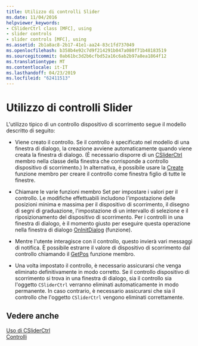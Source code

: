 ```yaml
---
title: Utilizzo di controlli Slider
ms.date: 11/04/2016
helpviewer_keywords:
- CSliderCtrl class [MFC], using
- slider controls
- slider controls [MFC], using
ms.assetid: 2b1a8ac8-2b17-41e1-aa24-83c1fd737049
ms.openlocfilehash: b358b4e92c7d9f214291b047a080f71b48183519
ms.sourcegitcommit: 0ab61bc3d2b6cfbd52a16c6ab2b97a8ea1864f12
ms.translationtype: MT
ms.contentlocale: it-IT
ms.lasthandoff: 04/23/2019
ms.locfileid: "62411513"
---
```

# <a name="using-slider-controls"></a>Utilizzo di controlli Slider

L'utilizzo tipico di un controllo dispositivo di scorrimento segue il modello descritto di seguito:

- Viene creato il controllo. Se il controllo è specificato nel modello di una finestra di dialogo, la creazione avviene automaticamente quando viene creata la finestra di dialogo. (È necessario disporre di un [CSliderCtrl](../mfc/reference/csliderctrl-class.md) membro nella classe della finestra che corrisponde a controllo dispositivo di scorrimento.) In alternativa, è possibile usare la [Create](../mfc/reference/csliderctrl-class.md#create) funzione membro per creare il controllo come finestra figlio di tutte le finestre.

- Chiamare le varie funzioni membro Set per impostare i valori per il controllo. Le modifiche effettuabili includono l'impostazione delle posizioni minima e massima per il dispositivo di scorrimento, il disegno di segni di graduazione, l'impostazione di un intervallo di selezione e il riposizionamento del dispositivo di scorrimento. Per i controlli in una finestra di dialogo, è il momento giusto per eseguire questa operazione nella finestra di dialogo [OnInitDialog](../mfc/reference/cdialog-class.md#oninitdialog) (funzione).

- Mentre l'utente interagisce con il controllo, questo invierà vari messaggi di notifica. È possibile estrarre il valore di dispositivo di scorrimento dal controllo chiamando il [GetPos](../mfc/reference/csliderctrl-class.md#getpos) funzione membro.

- Una volta impostato il controllo, è necessario assicurarsi che venga eliminato definitivamente in modo corretto. Se il controllo dispositivo di scorrimento si trova in una finestra di dialogo, sia il controllo sia l'oggetto `CSliderCtrl` verranno eliminati automaticamente in modo permanente. In caso contrario, è necessario assicurarsi che sia il controllo che l'oggetto `CSliderCtrl` vengono eliminati correttamente.

## <a name="see-also"></a>Vedere anche

[Uso di CSliderCtrl](../mfc/using-csliderctrl.md)<br/>
[Controlli](../mfc/controls-mfc.md)
